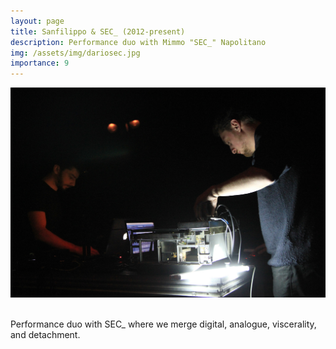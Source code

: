 ```yaml
---
layout: page
title: Sanfilippo & SEC_ (2012-present)
description: Performance duo with Mimmo "SEC_" Napolitano
img: /assets/img/dariosec.jpg
importance: 9
---
```


<div class="row justify-content-sm-center">
    <div class="col-sm-24 mt-3 mt-md-0">
        <img class="img-fluid rounded z-depth-1" src="/assets/img/dariosec.jpg" alt="" title="Live at Cafè Oto, 2016"/>
    </div>
</div>

<br>

Performance duo with SEC_ where we merge digital, analogue, viscerality, and detachment.
